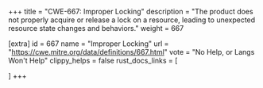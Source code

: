 +++
title = "CWE-667: Improper Locking"
description	= "The product does not properly acquire or release a lock on a resource, leading to unexpected resource state changes and behaviors."
weight = 667

[extra]
id = 667
name = "Improper Locking"
url = "https://cwe.mitre.org/data/definitions/667.html"
vote = "No Help, or Langs Won't Help"
clippy_helps = false
rust_docs_links = [
	
]
+++

